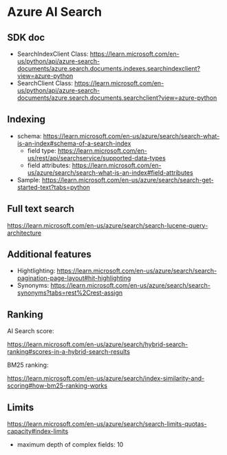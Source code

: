 # Azure AI Search

## SDK doc

- SearchIndexClient Class: https://learn.microsoft.com/en-us/python/api/azure-search-documents/azure.search.documents.indexes.searchindexclient?view=azure-python
- SearchClient Class: https://learn.microsoft.com/en-us/python/api/azure-search-documents/azure.search.documents.searchclient?view=azure-python

## Indexing

- schema: https://learn.microsoft.com/en-us/azure/search/search-what-is-an-index#schema-of-a-search-index
    - field type: https://learn.microsoft.com/en-us/rest/api/searchservice/supported-data-types
    - field attributes: https://learn.microsoft.com/en-us/azure/search/search-what-is-an-index#field-attributes
- Sample: https://learn.microsoft.com/en-us/azure/search/search-get-started-text?tabs=python

## Full text search

https://learn.microsoft.com/en-us/azure/search/search-lucene-query-architecture

## Additional features

- Hightlighting: https://learn.microsoft.com/en-us/azure/search/search-pagination-page-layout#hit-highlighting
- Synonyms: https://learn.microsoft.com/en-us/azure/search/search-synonyms?tabs=rest%2Crest-assign

## Ranking

AI Search score:

https://learn.microsoft.com/en-us/azure/search/hybrid-search-ranking#scores-in-a-hybrid-search-results

BM25 ranking:

https://learn.microsoft.com/en-us/azure/search/index-similarity-and-scoring#how-bm25-ranking-works

## Limits

https://learn.microsoft.com/en-us/azure/search/search-limits-quotas-capacity#index-limits

- maximum depth of complex fields: 10